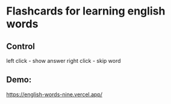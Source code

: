 # Flashcards for learning english words


## Control
left click - show answer
right click - skip word


## Demo:
  https://english-words-nine.vercel.app/
